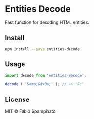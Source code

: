 # Entities Decode

Fast function for decoding HTML entities.

## Install

```sh
npm install --save entities-decode
```

## Usage

```ts
import decode from 'entities-decode';

decode ( '&amp;&#x3a;' ); // => '&:'
```

## License

MIT © Fabio Spampinato
